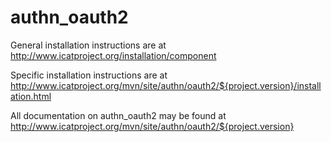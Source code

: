 # authn_oauth2

General installation instructions are at http://www.icatproject.org/installation/component

Specific installation instructions are at http://www.icatproject.org/mvn/site/authn/oauth2/${project.version}/installation.html

All documentation on authn_oauth2 may be found at http://www.icatproject.org/mvn/site/authn/oauth2/${project.version}